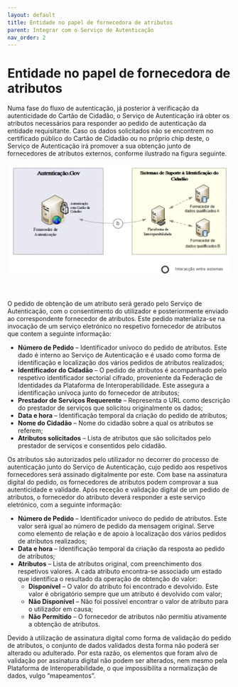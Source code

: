 ```yaml
---
layout: default
title: Entidade no papel de fornecedora de atributos
parent: Integrar com o Serviço de Autenticação
nav_order: 2
---
```


# Entidade no papel de fornecedora de atributos

Numa fase do fluxo de autenticação, já posterior à verificação da autenticidade do Cartão de Cidadão, o Serviço de Autenticação irá obter os atributos necessários para responder ao pedido de autenticação da entidade requisitante. Caso os dados solicitados não se encontrem no certificado público do Cartão de Cidadão ou no próprio chip deste, o Serviço de Autenticação irá promover a sua obtenção junto de fornecedores de atributos externos, conforme ilustrado na figura seguinte.

<div align="center">
  <img src="../../assets/images/MicrosoftTeams-image (1) (1).png" alt="">
  <h5></h5>
</div>
<br>


O pedido de obtenção de um atributo será gerado pelo Serviço de Autenticação, com o consentimento do utilizador e posteriormente enviado ao correspondente fornecedor de atributos. Este pedido materializa-se na invocação de um serviço eletrónico no respetivo fornecedor de atributos que contem a seguinte informação: &#x20;

* **Número de Pedido** – Identificador unívoco do pedido de atributos. Este dado é interno ao Serviço de Autenticação e é usado como forma de identificação e localização dos vários pedidos de atributos realizados; &#x20;
* **Identificador do Cidadão** – O pedido de atributos é acompanhado pelo respetivo identificador sectorial cifrado, proveniente da Federação de Identidades da Plataforma de Interoperabilidade. Este assegura a identificação unívoca junto do fornecedor de atributos; &#x20;
* **Prestador de Serviços Requerente** – Representa o URL como descrição do prestador de serviços que solicitou originalmente os dados; &#x20;
* **Data e hora** – Identificação temporal da criação do pedido de atributos; &#x20;
* **Nome do Cidadão** – Nome do cidadão sobre a qual os atributos se referem;&#x20;
* **Atributos solicitados** – Lista de atributos que são solicitados pelo prestador de serviços e consentidos pelo cidadão.

Os atributos são autorizados pelo utilizador no decorrer do processo de autenticação junto do Serviço de Autenticação, cujo pedido aos respetivos fornecedores será assinado digitalmente por este. Com base na assinatura digital do pedido, os fornecedores de atributos podem comprovar a sua autenticidade e validade. Após receção e validação digital de um pedido de atributos, o fornecedor do atributo deverá responder a este serviço eletrónico, com a seguinte informação:&#x20;

* **Número de Pedido** – Identificador unívoco do pedido de atributos. Este valor será igual ao número de pedido da mensagem original. Serve como elemento de relação e de apoio à localização dos vários pedidos de atributos realizados; &#x20;
* **Data e hora** – Identificação temporal da criação da resposta ao pedido de atributos; &#x20;
* **Atributos** – Lista de atributos original, com preenchimento dos respetivos valores. A cada atributo encontra-se associado um estado que identifica o resultado da operação de obtenção do valor:&#x20;
  * **Disponível** – O valor do atributo foi encontrado e devolvido. Este valor é obrigatório sempre que um atributo é devolvido com valor;
  * **Não Disponível** – Não foi possível encontrar o valor de atributo para o utilizador em causa;&#x20;
  * **Não Permitido** – O fornecedor de atributos não permitiu ativamente a obtenção de atributos.&#x20;

Devido à utilização de assinatura digital como forma de validação do pedido de atributos, o conjunto de dados validados desta forma não poderá ser alterado ou adulterado. Por esta razão, os elementos que foram alvo de validação por assinatura digital não podem ser alterados, nem mesmo pela Plataforma de Interoperabilidade, o que impossibilita a normalização de dados, vulgo “mapeamentos”.
